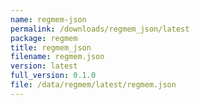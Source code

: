 ```yaml
---
name: regmem-json
permalink: /downloads/regmem_json/latest
package: regmem
title: regmem_json
filename: regmem.json
version: latest
full_version: 0.1.0
file: /data/regmem/latest/regmem.json
---
```

